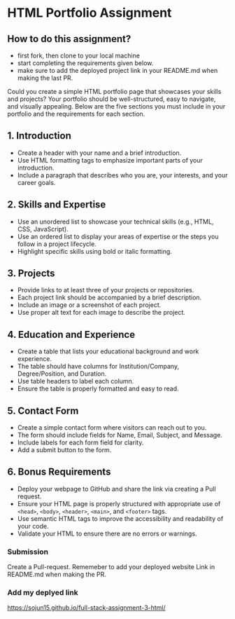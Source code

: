 # HTML Portfolio Assignment

## How to do this assignment?

- first fork, then clone to your local machine
- start completing the requirements given below. 
- make sure to add the deployed project link in your README.md when making the last PR.

Could you create a simple HTML portfolio page that showcases your skills and projects? Your portfolio should be well-structured, easy to navigate, and visually appealing. Below are the five sections you must include in your portfolio and the requirements for each section.

## 1. **Introduction**
- Create a header with your name and a brief introduction.
- Use HTML formatting tags to emphasize important parts of your introduction.
- Include a paragraph that describes who you are, your interests, and your career goals.

## 2. **Skills and Expertise**
- Use an unordered list to showcase your technical skills (e.g., HTML, CSS, JavaScript).
- Use an ordered list to display your areas of expertise or the steps you follow in a project lifecycle.
- Highlight specific skills using bold or italic formatting.

## 3. **Projects**
- Provide links to at least three of your projects or repositories.
- Each project link should be accompanied by a brief description.
- Include an image or a screenshot of each project.
- Use proper alt text for each image to describe the project.

## 4. **Education and Experience**
- Create a table that lists your educational background and work experience.
- The table should have columns for Institution/Company, Degree/Position, and Duration.
- Use table headers to label each column.
- Ensure the table is properly formatted and easy to read.

## 5. **Contact Form**
- Create a simple contact form where visitors can reach out to you.
- The form should include fields for Name, Email, Subject, and Message.
- Include labels for each form field for clarity.
- Add a submit button to the form.

## 6. Bonus Requirements
- Deploy your webpage to GitHub and share the link via creating a Pull request.
- Ensure your HTML page is properly structured with appropriate use of `<head>`, `<body>`, `<header>`, `<main>`, and `<footer>` tags.
- Use semantic HTML tags to improve the accessibility and readability of your code.
- Validate your HTML to ensure there are no errors or warnings.

### Submission
Create a Pull-request. Rememeber to add your deployed website Link in README.md when making the PR.  

### Add my deplyed link
https://sojun15.github.io/full-stack-assignment-3-html/